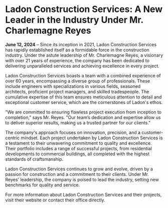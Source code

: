 ﻿# Ladon Construction Services: A New Leader in the Industry Under Mr. Charlemagne Reyes

**June 12, 2024** – Since its inception in 2021, Ladon Construction Services has rapidly established itself as a formidable force in the construction industry. Under the astute leadership of Mr. Charlemagne Reyes, a visionary with over 21 years of experience, the company has been dedicated to delivering unparalleled services and achieving excellence in every project.

Ladon Construction Services boasts a team with a combined experience of over 60 years, encompassing a diverse group of professionals. These include engineers with specializations in various fields, seasoned architects, proficient project managers, and skilled tradespeople. The cumulative expertise of this team ensures meticulous attention to detail and exceptional customer service, which are the cornerstones of Ladon's ethos.

"We are committed to ensuring flawless project execution from inception to completion," says Mr. Reyes. "Our team’s dedication and expertise allow us to deliver superior results, making us a trusted partner for our clients."

The company's approach focuses on innovation, precision, and a customer-centric mindset. Each project undertaken by Ladon Construction Services is a testament to their unwavering commitment to quality and excellence. Their portfolio includes a range of successful projects, from residential developments to commercial buildings, all completed with the highest standards of craftsmanship.

Ladon Construction Services continues to grow and evolve, driven by a passion for construction and a commitment to their clients. Under Mr. Reyes' leadership, the company is poised to lead the industry, setting new benchmarks for quality and service.

For more information about Ladon Construction Services and their projects, visit their website or contact their office directly.
